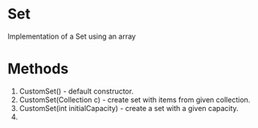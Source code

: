 # Set
Implementation of a Set using an array

# Methods
1. CustomSet() - default constructor.
2. CustomSet(Collection<T> c) - create set with items from given collection.
3. CustomSet(int initialCapacity) - create a set with a given capacity.
4. 
